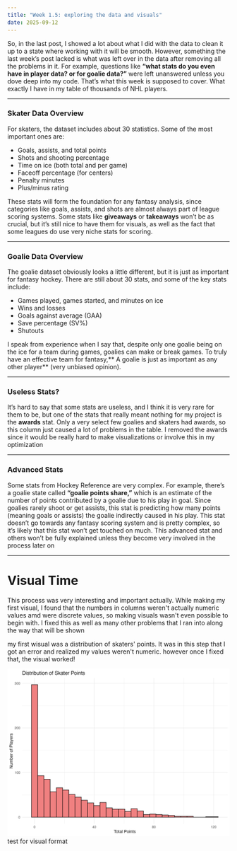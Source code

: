 ```yaml
---
title: "Week 1.5: exploring the data and visuals"
date: 2025-09-12
---
```


So, in the last post, I showed a lot about what I did with the data to clean it up to a state where working with it will be smooth. However, something the last week’s post lacked is what was left over in the data after removing all the problems in it. For example, questions like **“what stats do you even have in player data? or for goalie data?”** were left unanswered unless you dove deep into my code. That’s what this week is supposed to cover. What exactly I have in my table of thousands of NHL players.

---

### Skater Data Overview
For skaters, the dataset includes about 30 statistics. Some of the most important ones are:  

- Goals, assists, and total points
- Shots and shooting percentage  
- Time on ice (both total and per game)  
- Faceoff percentage (for centers)  
- Penalty minutes  
- Plus/minus rating  

These stats will form the foundation for any fantasy analysis, since categories like goals, assists, and shots are almost always part of league scoring systems. Some stats like **giveaways** or **takeaways** won’t be as crucial, but it’s still nice to have them for visuals, as well as the fact that some leagues do use very niche stats for scoring.

---

### Goalie Data Overview
The goalie dataset obviously looks a little different, but it is just as important for fantasy hockey. There are still about 30 stats, and some of the key stats include:  

- Games played, games started, and minutes on ice  
- Wins and losses  
- Goals against average (GAA)  
- Save percentage (SV%)  
- Shutouts  

I speak from experience when I say that, despite only one goalie being on the ice for a team during games, goalies can make or break games. To truly have an effective team for fantasy,** A goalie is just as important as any other player** (very unbiased opinion).

---

### Useless Stats?
It’s hard to say that some stats are useless, and I think it is very rare for them to be, but one of the stats that really meant nothing for my project is the **awards** stat. Only a very select few goalies and skaters had awards, so this column just caused a lot of problems in the table. I removed the awards since it would be really hard to make visualizations or involve this in my optimization

---

### Advanced Stats
Some stats from Hockey Reference are very complex. For example, there’s a goalie state called **“goalie points share,”** which is an estimate of the number of points contributed by a goalie due to his play in goal. Since goalies rarely shoot or get assists, this stat is predicting how many points (meaning goals or assists) the goalie indirectly caused in his play. This stat doesn’t go towards any fantasy scoring system and is pretty complex, so it’s likely that this stat won’t get touched on much. This advanced stat and others won’t be fully explained unless they become very involved in the process later on

---

# Visual Time

This process was very interesting and important actually. While making my first visual, I found that the numbers in columns weren't actually numeric values amd were discrete values, so making visuals wasn't even possible to begin with. I fixed this as well as many other problems that I ran into along the way that will be shown

my first wisual was a distribution of skaters' points. It was in this step that I got an error and realized my values weren't numeric. however once I fixed that, the visual worked!

![Points Distribution](https://raw.githubusercontent.com/HenryLange/fantasy-nhl-optimizer/main/assets/images/Dist_of_skater_points.png)
test for visual format
